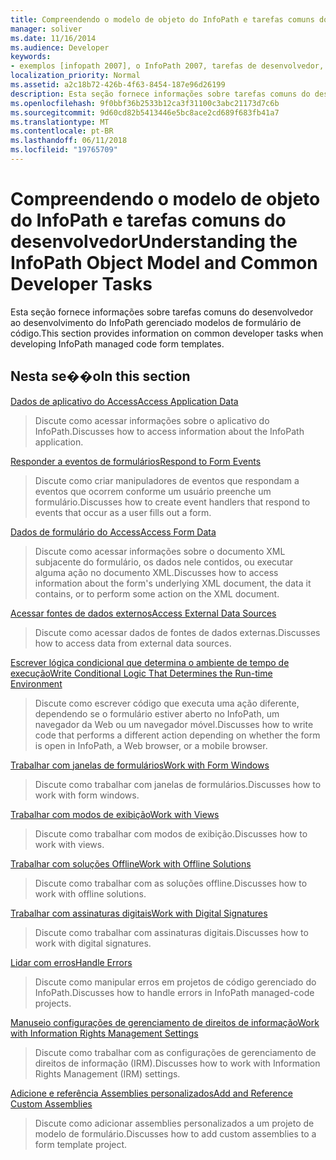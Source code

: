 ```yaml
---
title: Compreendendo o modelo de objeto do InfoPath e tarefas comuns do desenvolvedor
manager: soliver
ms.date: 11/16/2014
ms.audience: Developer
keywords:
- exemplos [infopath 2007], o InfoPath 2007, tarefas de desenvolvedor, tarefas de desenvolvedor [InfoPath 2007], o InfoPath 2007, modelos de objeto, modelos de objeto [InfoPath 2007]
localization_priority: Normal
ms.assetid: a2c18b72-426b-4f63-8454-187e96d26199
description: Esta seção fornece informações sobre tarefas comuns do desenvolvedor ao desenvolvimento do InfoPath gerenciado modelos de formulário de código.
ms.openlocfilehash: 9f0bbf36b2533b12ca3f31100c3abc21173d7c6b
ms.sourcegitcommit: 9d60cd82b5413446e5bc8ace2cd689f683fb41a7
ms.translationtype: MT
ms.contentlocale: pt-BR
ms.lasthandoff: 06/11/2018
ms.locfileid: "19765709"
---
```

# <a name="understanding-the-infopath-object-model-and-common-developer-tasks"></a><span data-ttu-id="cd289-104">Compreendendo o modelo de objeto do InfoPath e tarefas comuns do desenvolvedor</span><span class="sxs-lookup"><span data-stu-id="cd289-104">Understanding the InfoPath Object Model and Common Developer Tasks</span></span>

<span data-ttu-id="cd289-105">Esta seção fornece informações sobre tarefas comuns do desenvolvedor ao desenvolvimento do InfoPath gerenciado modelos de formulário de código.</span><span class="sxs-lookup"><span data-stu-id="cd289-105">This section provides information on common developer tasks when developing InfoPath managed code form templates.</span></span>
  
## <a name="in-this-section"></a><span data-ttu-id="cd289-106">Nesta se��o</span><span class="sxs-lookup"><span data-stu-id="cd289-106">In this section</span></span>

[<span data-ttu-id="cd289-107">Dados de aplicativo do Access</span><span class="sxs-lookup"><span data-stu-id="cd289-107">Access Application Data</span></span>](how-to-access-application-data.md)
  
> <span data-ttu-id="cd289-108">Discute como acessar informações sobre o aplicativo do InfoPath.</span><span class="sxs-lookup"><span data-stu-id="cd289-108">Discusses how to access information about the InfoPath application.</span></span>
    
[<span data-ttu-id="cd289-109">Responder a eventos de formulários</span><span class="sxs-lookup"><span data-stu-id="cd289-109">Respond to Form Events</span></span>](how-to-respond-to-form-events.md)
  
> <span data-ttu-id="cd289-110">Discute como criar manipuladores de eventos que respondam a eventos que ocorrem conforme um usuário preenche um formulário.</span><span class="sxs-lookup"><span data-stu-id="cd289-110">Discusses how to create event handlers that respond to events that occur as a user fills out a form.</span></span>
    
[<span data-ttu-id="cd289-111">Dados de formulário do Access</span><span class="sxs-lookup"><span data-stu-id="cd289-111">Access Form Data</span></span>](how-to-access-form-data.md)
  
> <span data-ttu-id="cd289-112">Discute como acessar informações sobre o documento XML subjacente do formulário, os dados nele contidos, ou executar alguma ação no documento XML.</span><span class="sxs-lookup"><span data-stu-id="cd289-112">Discusses how to access information about the form's underlying XML document, the data it contains, or to perform some action on the XML document.</span></span>
    
[<span data-ttu-id="cd289-113">Acessar fontes de dados externos</span><span class="sxs-lookup"><span data-stu-id="cd289-113">Access External Data Sources</span></span>](how-to-access-external-data-sources.md)
  
> <span data-ttu-id="cd289-114">Discute como acessar dados de fontes de dados externas.</span><span class="sxs-lookup"><span data-stu-id="cd289-114">Discusses how to access data from external data sources.</span></span>
    
[<span data-ttu-id="cd289-115">Escrever lógica condicional que determina o ambiente de tempo de execução</span><span class="sxs-lookup"><span data-stu-id="cd289-115">Write Conditional Logic That Determines the Run-time Environment</span></span>](how-to-write-conditional-logic-that-determines-the-run-time-environment.md)
  
> <span data-ttu-id="cd289-116">Discute como escrever código que executa uma ação diferente, dependendo se o formulário estiver aberto no InfoPath, um navegador da Web ou um navegador móvel.</span><span class="sxs-lookup"><span data-stu-id="cd289-116">Discusses how to write code that performs a different action depending on whether the form is open in InfoPath, a Web browser, or a mobile browser.</span></span>
    
[<span data-ttu-id="cd289-117">Trabalhar com janelas de formulários</span><span class="sxs-lookup"><span data-stu-id="cd289-117">Work with Form Windows</span></span>](how-to-work-with-form-windows.md)
  
> <span data-ttu-id="cd289-118">Discute como trabalhar com janelas de formulários.</span><span class="sxs-lookup"><span data-stu-id="cd289-118">Discusses how to work with form windows.</span></span>
    
[<span data-ttu-id="cd289-119">Trabalhar com modos de exibição</span><span class="sxs-lookup"><span data-stu-id="cd289-119">Work with Views</span></span>](how-to-work-with-views.md)
  
> <span data-ttu-id="cd289-120">Discute como trabalhar com modos de exibição.</span><span class="sxs-lookup"><span data-stu-id="cd289-120">Discusses how to work with views.</span></span>
    
[<span data-ttu-id="cd289-121">Trabalhar com soluções Offline</span><span class="sxs-lookup"><span data-stu-id="cd289-121">Work with Offline Solutions</span></span>](how-to-work-with-offline-solutions.md)
  
> <span data-ttu-id="cd289-122">Discute como trabalhar com as soluções offline.</span><span class="sxs-lookup"><span data-stu-id="cd289-122">Discusses how to work with offline solutions.</span></span>
    
[<span data-ttu-id="cd289-123">Trabalhar com assinaturas digitais</span><span class="sxs-lookup"><span data-stu-id="cd289-123">Work with Digital Signatures</span></span>](how-to-work-with-digital-signatures.md)
  
> <span data-ttu-id="cd289-124">Discute como trabalhar com assinaturas digitais.</span><span class="sxs-lookup"><span data-stu-id="cd289-124">Discusses how to work with digital signatures.</span></span>
    
[<span data-ttu-id="cd289-125">Lidar com erros</span><span class="sxs-lookup"><span data-stu-id="cd289-125">Handle Errors</span></span>](how-to-handle-errors.md)
  
> <span data-ttu-id="cd289-126">Discute como manipular erros em projetos de código gerenciado do InfoPath.</span><span class="sxs-lookup"><span data-stu-id="cd289-126">Discusses how to handle errors in InfoPath managed-code projects.</span></span>
    
[<span data-ttu-id="cd289-127">Manuseio configurações de gerenciamento de direitos de informação</span><span class="sxs-lookup"><span data-stu-id="cd289-127">Work with Information Rights Management Settings</span></span>](how-to-work-with-information-rights-management-settings.md)
  
> <span data-ttu-id="cd289-128">Discute como trabalhar com as configurações de gerenciamento de direitos de informação (IRM).</span><span class="sxs-lookup"><span data-stu-id="cd289-128">Discusses how to work with Information Rights Management (IRM) settings.</span></span>
    
[<span data-ttu-id="cd289-129">Adicione e referência Assemblies personalizados</span><span class="sxs-lookup"><span data-stu-id="cd289-129">Add and Reference Custom Assemblies</span></span>](how-to-add-and-reference-custom-assemblies.md)
  
> <span data-ttu-id="cd289-130">Discute como adicionar assemblies personalizados a um projeto de modelo de formulário.</span><span class="sxs-lookup"><span data-stu-id="cd289-130">Discusses how to add custom assemblies to a form template project.</span></span>
    

